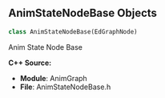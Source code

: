 ## AnimStateNodeBase Objects

```python
class AnimStateNodeBase(EdGraphNode)
```

Anim State Node Base

**C++ Source:**

- **Module**: AnimGraph
- **File**: AnimStateNodeBase.h

<a id="unreal.AnimStateAliasNode"></a>